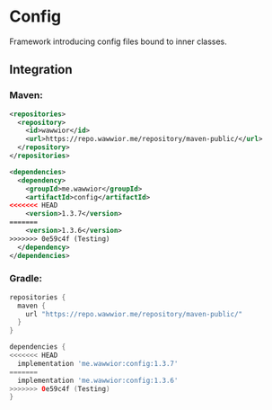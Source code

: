 # Config

Framework introducing config files bound to inner classes.

## Integration

### Maven:

```xml
<repositories>
  <repository>
    <id>wawwior</id>
    <url>https://repo.wawwior.me/repository/maven-public/</url>
  </repository>
</repositories>

<dependencies>
  <dependency>
    <groupId>me.wawwior</groupId>
    <artifactId>config</artifactId>
<<<<<<< HEAD
    <version>1.3.7</version>
=======
    <version>1.3.6</version>
>>>>>>> 0e59c4f (Testing)
  </dependency>
</dependencies>
```

### Gradle:

```gradle
repositories {
  maven {
    url "https://repo.wawwior.me/repository/maven-public/"
  }
}

dependencies {
<<<<<<< HEAD
  implementation 'me.wawwior:config:1.3.7'
=======
  implementation 'me.wawwior:config:1.3.6'
>>>>>>> 0e59c4f (Testing)
}
```
